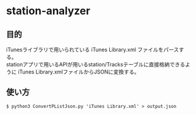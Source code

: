 # station-analyzer

## 目的
iTunesライブラリで用いられている iTunes Library.xml ファイルをパースする。  
stationアプリで用いるAPIが用いるstation/Tracksテーブルに直接格納できるように
iTunes Library.xmlファイルからJSONに変換する。

## 使い方
`$ python3 ConvertPListJson.py 'iTunes Library.xml' > output.json`